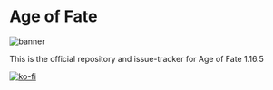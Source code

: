 # Age of Fate

![banner](https://user-images.githubusercontent.com/78975662/197360601-7f08068d-8b40-4d2a-a68e-bd3c8f9bea17.png)

This is the official repository and issue-tracker for Age of Fate 1.16.5

[![ko-fi](https://ko-fi.com/img/githubbutton_sm.svg)](https://ko-fi.com/Z8Z5EO6KT)
